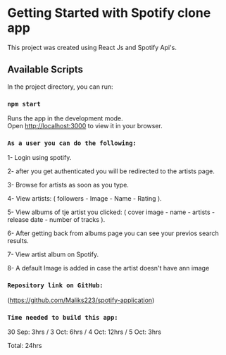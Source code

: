 # Getting Started with Spotify clone app

This project was created using React Js and Spotify Api's.

## Available Scripts

In the project directory, you can run:

### `npm start`

Runs the app in the development mode.\
Open [http://localhost:3000](http://localhost:3000) to view it in your browser.

### `As a user you can do the following:`

1- Login using spotify.

2- after you get authenticated you will be redirected to the artists page.

3- Browse for artists as soon as you type.

4- View artists: ( followers - Image - Name - Rating ).

5- View albums of tje artist you clicked: ( cover image - name - artists - release date - number of tracks ).

6- After getting back from albums page you can see your previos search results.

7- View artist album on Spotify.

8- A default Image is added in case the artist doesn't have ann image

### `Repository link on GitHub:`

(https://github.com/Maliks223/spotify-application)

### `Time needed to build this app:`

30 Sep: 3hrs / 
3 Oct: 6hrs / 
4 Oct: 12hrs / 
5 Oct: 3hrs 

Total: 24hrs